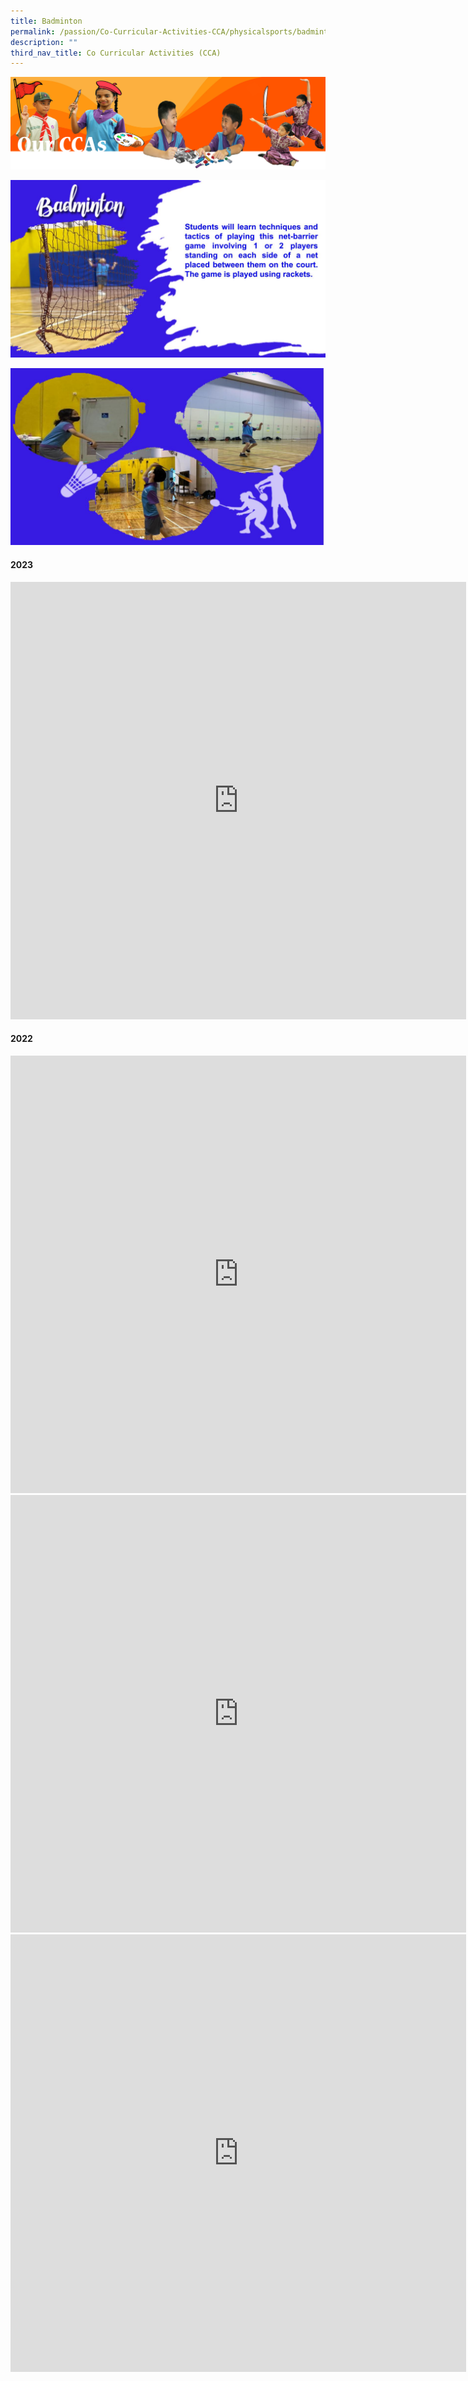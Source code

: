 ```yaml
---
title: Badminton
permalink: /passion/Co-Curricular-Activities-CCA/physicalsports/badminton/
description: ""
third_nav_title: Co Curricular Activities (CCA)
---
```

![](/images/CCAbanner.png)

![](/images/CCA2022/CCA-Badmintonpptx-1.jpg)

![](/images/CCA2022/CCA-Badmintonpptx2.jpg)

#### 2023
<iframe allowfullscreen="true" height="700" width="729" frameborder="0" src="https://docs.google.com/presentation/d/e/2PACX-1vQp2OO9wsoe-Je4T4XKqSQ45idTiO7s2MyCyvQOALsVZrtT42FfQ6NilChIdLbuzUEvl8RmSGWRPxMv/embed?start=false&amp;loop=false&amp;delayms=3000"></iframe>

#### 2022
<iframe src="https://docs.google.com/presentation/d/e/2PACX-1vSZIQviYxYv2aFe4ROr90qe4sKGtnTI7DqjBlgSP0HL4svcMki8nlsYgmVAMWi2TYzCUX2G0aih_B5R/embed?start=true&amp;loop=true&amp;delayms=3000" frameborder="0" width="729" height="700" allowfullscreen="true"></iframe>

<iframe src="https://player.vimeo.com/video/800396606?h=59d20135be&amp;badge=0&amp;autopause=0&amp;player_id=0&amp;app_id=58479" width="729" height="700" frameborder="0" allow="autoplay; fullscreen; picture-in-picture" allowfullscreen="" title="Badminton Video Royce.MOV"></iframe>

<iframe src="https://player.vimeo.com/video/798275874?h=95dd1370ed&amp;badge=0&amp;autopause=0&amp;player_id=0&amp;app_id=58479" width="729" height="700" frameborder="0" allow="autoplay; fullscreen; picture-in-picture" allowfullscreen="" title="Badminton Video Daniel.MOV"></iframe>